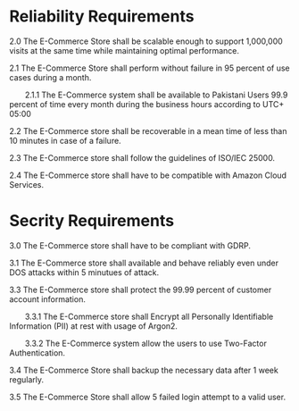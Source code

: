
# Reliability Requirements 

2.0 The E-Commerce Store shall be scalable enough to support 1,000,000 visits at the same time while maintaining optimal performance.

2.1 The E-Commerce Store shall perform without failure in 95 percent of use cases during a month.
        
   &emsp;&emsp;2.1.1 The E-Commerce system shall be available to Pakistani Users 99.9 percent of time every month during the business hours according to UTC+ 05:00

2.2 The E-Commerce store shall be recoverable in a mean time of less than 10 minutes in case of a failure.

2.3 The E-Commerce store shall follow the guidelines of  ISO/IEC 25000.

2.4 The E-Commerce store shall have to be compatible with Amazon Cloud Services.

# Secrity Requirements
3.0 The E-Commerce store shall have to be compliant with GDRP.

3.1 The E-Commerce store shall available and behave reliably even under DOS attacks within 5 minutues of attack.

3.3 The E-Commerce store shall protect the 99.99 percent of customer account information.

   &emsp;&emsp;3.3.1 The E-Commerce store shall Encrypt all Personally Identifiable Information (PII) at rest with usage of Argon2.

   &emsp;&emsp;3.3.2 The E-Commerce system allow the users to use Two-Factor Authentication.

3.4 The E-Commerce Store shall backup the necessary data after 1 week regularly.

3.5 The E-Commerce Store shall allow 5 failed login attempt to a valid user.
